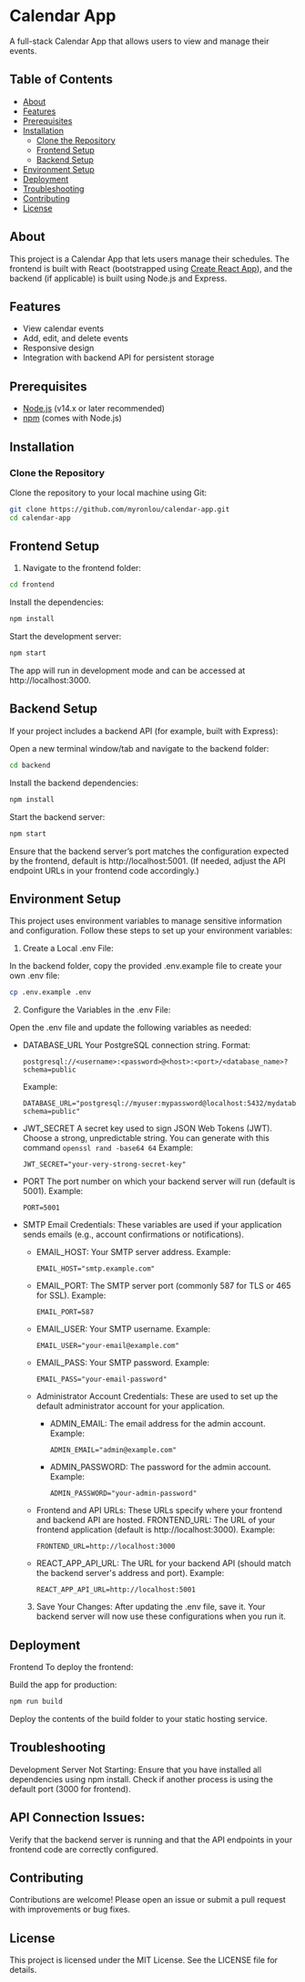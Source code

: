 # Calendar App

A full-stack Calendar App that allows users to view and manage their events.

## Table of Contents

- [About](#about)
- [Features](#features)
- [Prerequisites](#prerequisites)
- [Installation](#installation)
  - [Clone the Repository](#clone-the-repository)
  - [Frontend Setup](#frontend-setup)
  - [Backend Setup](#backend-setup)
- [Environment Setup](#environment-setup)
- [Deployment](#deployment)
- [Troubleshooting](#troubleshooting)
- [Contributing](#contributing)
- [License](#license)

## About

This project is a Calendar App that lets users manage their schedules. The frontend is built with React (bootstrapped using [Create React App](https://github.com/facebook/create-react-app)), and the backend (if applicable) is built using Node.js and Express.

## Features

- View calendar events
- Add, edit, and delete events
- Responsive design
- Integration with backend API for persistent storage

## Prerequisites

- [Node.js](https://nodejs.org) (v14.x or later recommended)
- [npm](https://www.npmjs.com) (comes with Node.js)

## Installation


### Clone the Repository

Clone the repository to your local machine using Git:

```bash
git clone https://github.com/myronlou/calendar-app.git
cd calendar-app
```

## Frontend Setup
1. Navigate to the frontend folder:

```bash
cd frontend
```
Install the dependencies:

```bash
npm install
```
Start the development server:

```bash
npm start
```
The app will run in development mode and can be accessed at http://localhost:3000.

## Backend Setup
If your project includes a backend API (for example, built with Express):

Open a new terminal window/tab and navigate to the backend folder:

```bash
cd backend
```
Install the backend dependencies:

```bash
npm install
```
Start the backend server:

```bash
npm start
```
Ensure that the backend server’s port matches the configuration expected by the frontend, default is http://localhost:5001. (If needed, adjust the API endpoint URLs in your frontend code accordingly.)

## Environment Setup

This project uses environment variables to manage sensitive information and configuration. Follow these steps to set up your environment variables:

1. Create a Local .env File:

In the backend folder, copy the provided .env.example file to create your own .env file:

```bash
cp .env.example .env
```
2. Configure the Variables in the .env File:

Open the .env file and update the following variables as needed:

- DATABASE_URL
    Your PostgreSQL connection string.
    Format:

    ```plaintext
    postgresql://<username>:<password>@<host>:<port>/<database_name>?schema=public
    ```
    Example:
    ```plaintext
    DATABASE_URL="postgresql://myuser:mypassword@localhost:5432/mydatabase?schema=public"
    ```

- JWT_SECRET
    A secret key used to sign JSON Web Tokens (JWT). Choose a strong, unpredictable string. You can generate with this command 
    `openssl rand -base64 64`
    Example:
    ```plaintext
    JWT_SECRET="your-very-strong-secret-key"
    ```

- PORT
    The port number on which your backend server will run (default is 5001).
    Example:
    ```plaintext
    PORT=5001
    ```

- SMTP Email Credentials:
  These variables are used if your application sends emails (e.g., account confirmations or notifications).

  - EMAIL_HOST: Your SMTP server address.
    Example:
    ```plaintext
    EMAIL_HOST="smtp.example.com"
    ```
  - EMAIL_PORT: The SMTP server port (commonly 587 for TLS or 465 for SSL).
    Example:
    ```plaintext
    EMAIL_PORT=587
    ```
  - EMAIL_USER: Your SMTP username.
    Example:
    ```plaintext
    EMAIL_USER="your-email@example.com"
    ```
  - EMAIL_PASS: Your SMTP password.
    Example:
    ```plaintext
    EMAIL_PASS="your-email-password"
    ```

  - Administrator Account Credentials:
    These are used to set up the default administrator account for your application.

    - ADMIN_EMAIL: The email address for the admin account.
      Example:
      ```plaintext
      ADMIN_EMAIL="admin@example.com"
      ```
    - ADMIN_PASSWORD: The password for the admin account.
      Example:
      ```plaintext
      ADMIN_PASSWORD="your-admin-password"
      ```

  - Frontend and API URLs:
    These URLs specify where your frontend and backend API are hosted.
    FRONTEND_URL: The URL of your frontend application (default is http://localhost:3000).
    Example:
    ```plaintext
    FRONTEND_URL=http://localhost:3000
    ```

  - REACT_APP_API_URL: The URL for your backend API (should match the backend server's address and port).
    Example:
    ```plaintext
    REACT_APP_API_URL=http://localhost:5001
    ```

  3. Save Your Changes:
  After updating the .env file, save it. Your backend server will now use these configurations when you run it.

## Deployment
Frontend
To deploy the frontend:

Build the app for production:

```bash
npm run build
```
Deploy the contents of the build folder to your static hosting service.

## Troubleshooting
Development Server Not Starting:
Ensure that you have installed all dependencies using npm install. Check if another process is using the default port (3000 for frontend).

## API Connection Issues:
Verify that the backend server is running and that the API endpoints in your frontend code are correctly configured.

## Contributing
Contributions are welcome! Please open an issue or submit a pull request with improvements or bug fixes.

## License
This project is licensed under the MIT License. See the LICENSE file for details.
